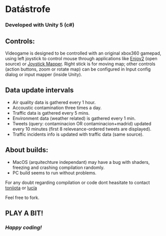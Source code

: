 # Datástrofe
### Developed with Unity 5 (c#)

## Controls:
Videogame is designed to be controlled with an original xbox360 gamepad, using left joystick to control mouse through applications like [Enjoy2](https://github.com/fyhuang/enjoy2/) (open source) or [Joystick Mapper](http://joystickmapper.com/). Right stick is for moving map; other controls (action buttons, zoom or rotate map) can be configured in Input config dialog or input mapper (inside Unity).

## Data update intervals
- Air quality data is gathered every 1 hour.
- Accoustic contamination three times a day.
- Traffic data is gathered every 5 mins.
- Environment data (weather related) is gathered every 1 min. 
- Tweets (query: contaminacion OR contaminacion+madrid) updated every 10 minutes (first 8 releveance-ordered tweets are displayed).
- Traffic incidents info is updated with traffic data (same source).

## About builds:
- MacOS (arquitechture independant) may have a bug with shaders, freezing and crashing compilation randomly. 
- PC build seems to run without problems.

For any doubt regarding compilation or code dont heasitate to contact [tonijota](http://twitter.com/tonijota) or [lucía](http://luciaseguramente.com)

Feel free to fork.



## PLAY A BIT!
### _Happy coding!_
